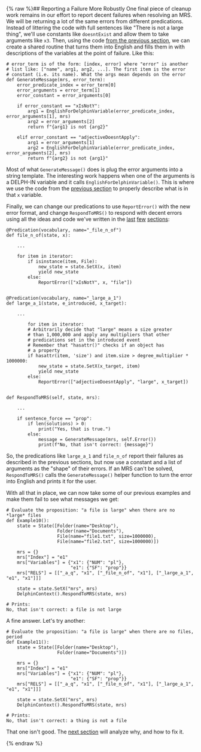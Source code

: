 {% raw %}## Reporting a Failure More Robustly
One final piece of cleanup work remains in our effort to report decent failures when resolving an MRS. We will be returning a lot of the same errors from different predications. Instead of littering the code with full sentences like "There is not a large thing", we'll use constants like `doesntExist` and allow them to take arguments like `x3`. Then, using the code [from the previous section](../devhowtoConceptualFailures), we can create a shared routine that turns them into English and fills them in with descriptions of the variables at the point of failure.  Like this:

```
# error_term is of the form: [index, error] where "error" is another 
# list like: ["name", arg1, arg2, ...]. The first item is the error 
# constant (i.e. its name). What the args mean depends on the error
def GenerateMessage(mrs, error_term):
    error_predicate_index = error_term[0]
    error_arguments = error_term[1]
    error_constant = error_arguments[0]

    if error_constant == "xIsNotY":
        arg1 = EnglishForDelphinVariable(error_predicate_index, error_arguments[1], mrs)
        arg2 = error_arguments[2]
        return f"{arg1} is not {arg2}"

    elif error_constant == "adjectiveDoesntApply":
        arg1 = error_arguments[1]
        arg2 = EnglishForDelphinVariable(error_predicate_index, error_arguments[2], mrs)
        return f"{arg2} is not {arg1}"
```

Most of what `GenerateMessage()` does is plug the error arguments into a string template.  The interesting work happens when one of the arguments is a DELPH-IN variable and it calls `EnglishForDelphinVariable()`.  This is where we use the code from the [previous section](../devhowtoConceptualFailures) to properly describe what is in that `x` variable. 

Finally, we can change our predications to use `ReportError()` with the new error format, and change `RespondToMRS()` to respond with decent errors using all the ideas and code we've written in the [last](../devhowtoChoosingWhichFailure) [few](../devhowtoReportingAFailure) [sections](../devhowtoConceptualFailures):

```
@Predication(vocabulary, name="_file_n_of")
def file_n_of(state, x):
    
    ...
    
    for item in iterator:
        if isinstance(item, File):
            new_state = state.SetX(x, item)
            yield new_state
        else:
            ReportError(["xIsNotY", x, "file"])
                        
            
@Predication(vocabulary, name="_large_a_1")
def large_a_1(state, e_introduced, x_target):
            
    ...
    
        for item in iterator:
        # Arbitrarily decide that "large" means a size greater
        # than 1,000,000 and apply any multipliers that other
        # predications set in the introduced event
        # Remember that "hasattr()" checks if an object has
        # a property
        if hasattr(item, 'size') and item.size > degree_multiplier * 1000000:
            new_state = state.SetX(x_target, item)
            yield new_state
        else:
            ReportError(["adjectiveDoesntApply", "large", x_target])
        

def RespondToMRS(self, state, mrs):

    ...
    
    if sentence_force == "prop":
        if len(solutions) > 0:
            print("Yes, that is true.")
        else:
            message = GenerateMessage(mrs, self.Error())
            print(f"No, that isn't correct: {message}")
```

So, the predications like `large_a_1` and `file_n_of` report their failures as described in the previous sections, but now use a constant and a list of arguments as the "shape" of their errors.  If an MRS can't be solved, `RespondToMRS()` calls the `GenerateMessage()` helper function to turn the error into English and prints it for the user.

With all that in place, we can now take some of our previous examples and make them fail to see what messages we get:

```
# Evaluate the proposition: "a file is large" when there are no *large* files
def Example10():
    state = State([Folder(name="Desktop"),
                   Folder(name="Documents"),
                   File(name="file1.txt", size=1000000),
                   File(name="file2.txt", size=1000000)])

    mrs = {}
    mrs["Index"] = "e1"
    mrs["Variables"] = {"x1": {"NUM": "pl"},
                        "e1": {"SF": "prop"}}
    mrs["RELS"] = [["_a_q", "x1", ["_file_n_of", "x1"], ["_large_a_1", "e1", "x1"]]]

    state = state.SetX("mrs", mrs)
    DelphinContext().RespondToMRS(state, mrs)
    
# Prints:
No, that isn't correct: a file is not large
```

A fine answer.  Let's try another:

```
# Evaluate the proposition: "a file is large" when there are no files, period
def Example11():
    state = State([Folder(name="Desktop"),
                   Folder(name="Documents")])

    mrs = {}
    mrs["Index"] = "e1"
    mrs["Variables"] = {"x1": {"NUM": "pl"},
                        "e1": {"SF": "prop"}}
    mrs["RELS"] = [["_a_q", "x1", ["_file_n_of", "x1"], ["_large_a_1", "e1", "x1"]]]

    state = state.SetX("mrs", mrs)
    DelphinContext().RespondToMRS(state, mrs)

# Prints:
No, that isn't correct: a thing is not a file
```

That one isn't good. The [next section](../devhowtoQuantifierErrors) will analyze why, and how to fix it.

<update date omitted for speed>{% endraw %}